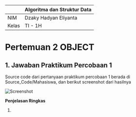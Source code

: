 | | Algoritma dan Struktur Data|
|--|--|
| NIM | Dzaky Hadyan Eliyanta |
| Kelas | TI - 1H |

# Pertemuan 2 OBJECT

## 1. Jawaban Praktikum Percobaan 1

Source code dari pertanyaan praktikum percobaan 1 berada di Source_Code/Mahasiswa, dan berikut screenshot dari hasilnya

![Screenshot](Assets/Screenshot%202025-02-14%20135437.png)

**Penjelasan Ringkas**

1.
